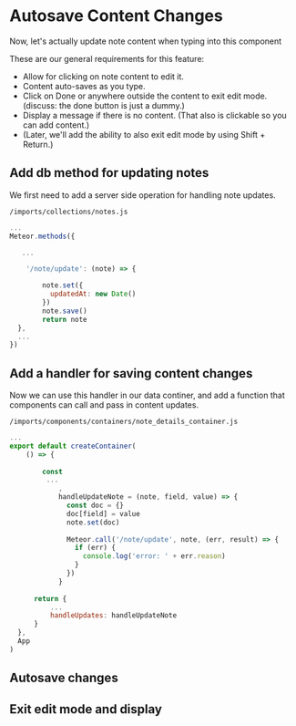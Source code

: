 # Autosave Content Changes

Now, let's actually update note content when typing into this component

These are our general requirements for this feature:

- Allow for clicking on note content to edit it.
- Content auto-saves as you type.
- Click on Done or anywhere outside the content to exit edit mode. (discuss: the done button is just a dummy.)
- Display a message if there is no content. (That also is clickable so you can add content.)
- (Later, we'll add the ability to also exit edit mode by using Shift + Return.)

## Add db method for updating notes
We first need to add a server side operation for handling note updates.

``` /imports/collections/notes.js ```

```js
...
Meteor.methods({

   ...

	'/note/update': (note) => {

		note.set({
		  updatedAt: new Date()
		})
		note.save()
		return note
  },
  ...
})
```


## Add a handler for saving content changes

Now we can use this handler in our data continer, and add a function that components can call and pass in content updates.

``` /imports/components/containers/note_details_container.js ```

```js
...
export default createContainer(
	() => {
		
		const
         ...
			,
			handleUpdateNote = (note, field, value) => {
			  const doc = {}
			  doc[field] = value
			  note.set(doc)
		
		      Meteor.call('/note/update', note, (err, result) => {
	            if (err) {
	              console.log('error: ' + err.reason)
	            }
	          })
		    }
	  
	  return {
          ...
		  handleUpdates: handleUpdateNote
	  }
  },
  App
)
```



## Autosave changes


## Exit edit mode and display

